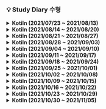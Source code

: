 ### 💡 Study Diary 수형  
<details markdown="1">
<summary><strong>  Kotiln (2021/07/23 ~ 2021/08/13)</strong></summary>
<br>
<br>

|날짜|내용|
|------:|:---:|
|**7/23(금)**|1단계 [[2557]](https://www.acmicpc.net/problem/2557) , 2단계 [[1330]](https://www.acmicpc.net/problem/1330)|
|**7/24(토)**|3단계 [[10871]](https://www.acmicpc.net/problem/10871) , 4단계[[10951]](https://www.acmicpc.net/problem/10951), 5단계[[4344]](https://www.acmicpc.net/problem/4344) , 6단계[[4673]](https://www.acmicpc.net/problem/4673) , 7단계[[1152]](https://www.acmicpc.net/problem/1152)|
|**7/25(일)**|8단계[[1712]](https://www.acmicpc.net/problem/1712) , 9단계[[2581]](https://www.acmicpc.net/problem/2581)|
|**7/26(월)**|10단계[[10872]](https://www.acmicpc.net/problem/10872) , 11단계[[2798]](https://www.acmicpc.net/problem/2798)|
|**7/27(화)**|18단계[[10828]](https://www.acmicpc.net/problem/10828) , Kotlin시간초과[[18870]](https://www.acmicpc.net/problem/18870)|
|**7/28(수)**|19단계[[2164]](https://www.acmicpc.net/problem/2164)|
|**7/29(목)**|18단계[[9012]](https://www.acmicpc.net/problem/9012)|
|**7/30(금)**|14단계[[15649]](https://www.acmicpc.net/problem/15649) , 16단계[[11399]](https://www.acmicpc.net/problem/11399)|
|**7/31(토)**|X|
|**8/1(일)**|X|
|**8/2(월)**|Programmers[[순위검색]](https://programmers.co.kr/learn/courses/30/lessons/72412)|
|**8/3(화)**|Programmers[[문자열압축]](https://programmers.co.kr/learn/courses/30/lessons/60057)|
|**8/4(수)**|X|
|**8/5(목)**|Programmers[[네트워크]](https://programmers.co.kr/learn/courses/30/lessons/43162)|
|**8/6(금)**|X|
|**8/7(토)**|X|
|**8/8(일)**|X|
|**8/9(월)**|[BOJ_1012[유기농배추]](https://www.acmicpc.net/problem/1012)|
|**8/10(화)**|X|
|**8/11(수)**|[BOJ_7576[토마토]](https://www.acmicpc.net/problem/7576)<br/>[BOJ_1075[나누기]](https://www.acmicpc.net/problem/1075)|
|**8/12(목)**|[BOJ_2589[보물섬]](https://www.acmicpc.net/problem/2589)|
|**8/13(금)**||

<br>
</details>

<details markdown="1">
<summary><strong>  Kotiln (2021/08/14 ~ 2021/08/20)</strong></summary>
<br>
<br>

|날짜|내용|
|------:|:---:|
|**8/14(토)**||
|**8/15(일)**|[boj11279_최대힙](https://www.acmicpc.net/problem/11279)<br/>[boj4256_트리](https://www.acmicpc.net/problem/4256)|
|**8/16(월)**||
|**8/17(화)**|[boj2800_괄호제거](https://www.acmicpc.net/problem/2800) 아직자바로만품|
|**8/18(수)**|[boj2800_괄호제거](https://www.acmicpc.net/problem/2800)<br/>[boj2075_N번째큰수](https://www.acmicpc.net/problem/2800)|
|**8/19(목)**||
|**8/20(금)**|[boj20365_블로그2](https://www.acmicpc.net/problem/20365)|


<br>
</details>

<details markdown="1">
<summary><strong>  Kotiln (2021/08/21 ~ 2021/08/27)</strong></summary>
<br>
<br>

|날짜|내용|
|------:|:---:|
|**8/21(토)**|[boj21275_폰호석만](https://www.acmicpc.net/problem/21275)|
|**8/22(일)**|[boj2960_에라토스테네스의체](https://www.acmicpc.net/problem/2960)<br/>[boj21317_징검다리건너기](https://www.acmicpc.net/problem/21317)|
|**8/23(월)**|[boj2493_탑](https://www.acmicpc.net/problem/2493)|
|**8/24(화)**|X|
|**8/25(수)**|IM검정대비로 java|
|**8/26(목)**|IM검정대비로 java|
|**8/27(금)**|[boj19598_최소회의실개수](https://www.acmicpc.net/problem/19598)|


<br>
</details>


<details markdown="1">
<summary><strong>  Kotiln (2021/08/28 ~ 2021/09/03)</strong></summary>
<br>
<br>

|날짜|내용|
|------:|:---:|
|**8/28(토)**||
|**8/29(일)**||
|**8/30(월)**||
|**8/31(화)**|[boj20922_겹치는건싫어](https://www.acmicpc.net/problem/20922)|
|**9/01(수)**||
|**9/02(목)**|[boj1915_가장큰정사각형](https://www.acmicpc.net/problem/1915)<br/>[boj21608_상어초등학교](https://www.acmicpc.net/problem/21608) 실패..|
|**9/03(금)**||


<br>
</details>

<details markdown="1">
<summary><strong>  Kotiln (2021/09/04 ~ 2021/09/10)</strong></summary>
<br>
<br>

|날짜|내용|
|------:|:---:|
|**9/04(토)**|Programmers[[숫자문자열과영단어]](https://programmers.co.kr/learn/courses/30/lessons/81301)([Kotlin](./Programmers/pg숫자문자열.kt))<br/>Programmers[[기능개발]](https://programmers.co.kr/learn/courses/30/lessons/42586)([Kotlin](./Programmers/pg기능개발.kt))|
|**9/05(일)**|[boj15686_치킨배달](https://www.acmicpc.net/problem/15686)([Kotlin](./BOJ/boj15686_치킨배달.kt))|
|**9/06(월)**||
|**9/07(화)**|[boj16234_인구이동](https://www.acmicpc.net/problem/16234)([Kotlin](./BOJ/boj16234_인구이동.kt))|
|**9/08(수)**|[boj13023_ABCDE](https://www.acmicpc.net/problem/13023)([Kotlin](./BOJ/boj13023_ABCDE.kt))|
|**9/09(목)**||
|**9/10(금)**||


<br>
</details>

<details markdown="1">
<summary><strong> Kotiln (2021/09/11 ~ 2021/09/17)</strong></summary>
<br>
<br>

|     날짜     | 내용 |
| :----------: |:----:|
|**9/11(토)**||
|**9/12(일)**||
|**9/13(월)**||
|**9/14(화)**|[boj2580_스도쿠](https://www.acmicpc.net/problem/2580)([Kotlin](./BOJ/boj2580_스도쿠.kt))<br/>[boj2374_같은수로만들기](https://www.acmicpc.net/problem/2374)([Kotlin](./BOJ/boj2374_같은수로만들기.kt))|
|**9/15(수)**||
|**9/16(목)**||
|**9/17(금)**||

<br>

</details>

<details markdown="1">
<summary><strong> Kotiln (2021/09/18 ~ 2021/09/24)</strong></summary>
<br>
<br>

|     날짜     | 내용 |
| :----------: |:----:|
|**9/18(토)**||
|**9/19(일)**||
|**9/20(월)**|[boj7662_이중우선순위큐](https://www.acmicpc.net/problem/7662)([Kotlin](./BOJ/boj7662_이중우선순위큐.kt))|
|**9/21(화)**||
|**9/22(수)**||
|**9/23(목)**|[boj1918_후위표기식](https://www.acmicpc.net/problem/1918)([Kotlin](./BOJ/boj1918_후위표기식.kt))|
|**9/24(금)**||

<br>

</details>

<details markdown="1">
<summary><strong> Kotiln (2021/09/25 ~ 2021/10/01)</strong></summary>
<br>
<br>

|     날짜     | 내용 |
| :----------: |:----:|
|**9/25(토)**||
|**9/26(일)**||
|**9/27(월)**|[boj1747_소수팰린드롬](https://www.acmicpc.net/problem/1747)([Kotlin](./BOJ/boj1747_소수팰린드롬.kt))|
|**9/28(화)**|[boj2263_트리의순회](https://www.acmicpc.net/problem/2263)([Kotlin](./BOJ/boj2263_트리의순회.kt))|
|**9/29(수)**||
|**9/30(목)**||
|**10/01(금)**||

<br>

</details>

<details markdown="1">
<summary><strong> Kotiln (2021/10/02 ~ 2021/10/08)</strong></summary>
<br>
<br>

|     날짜     | 내용 |
| :----------: |:----:|
|**10/02(토)**||
|**10/03(일)**||
|**10/04(월)**||
|**10/05(화)**||
|**10/06(수)**|[boj10942_팰린드롬](https://www.acmicpc.net/problem/10942)([Kotlin](./BOJ/boj10942_팰린드롬.kt))|
|**10/07(목)**||
|**10/08(금)**|[boj1715_카드정렬하기](https://www.acmicpc.net/problem/1715)([Kotlin](./BOJ/boj1715_카드정렬하기.kt))|

<br>

</details>


<details markdown="1">
<summary><strong> Kotiln (2021/10/09 ~ 2021/10/15)</strong></summary>
<br>
<br>

|     날짜     | 내용 |
| :----------: |:----:|
|**10/09(토)**|[boj16932_모양만들기](https://www.acmicpc.net/problem/16932)([Kotlin](./BOJ/boj16932_모양만들기.kt))|
|**10/10(일)**||
|**10/11(월)**||
|**10/12(화)**||
|**10/13(수)**||
|**10/14(목)**|[boj1806_부분합](https://www.acmicpc.net/problem/1806)([Kotlin](./BOJ/boj1806_부분합.kt))|
|**10/15(금)**||

<br>



</details>

<details markdown="1">
<summary><strong> Kotiln (2021/10/16 ~ 2021/10/22)</strong></summary>
<br>
<br>

|     날짜     | 내용 |
| :----------: |:----:|
|**10/16(토)**||
|**10/17(일)**||
|**10/18(월)**||
|**10/19(화)**||
|**10/20(수)**||
|**10/21(목)**||
|**10/22(금)**||

<br>

</details>


<details markdown="1">
<summary><strong> Kotiln (2021/10/23 ~ 2021/10/29)</strong></summary>
<br>
<br>

|     날짜     | 내용 |
| :----------: |:----:|
|**10/23(토)**||
|**10/24(일)**|[boj14500_테트로미노](https://www.acmicpc.net/problem/14500)([Kotlin](./BOJ/boj14500_테트로미노.kt))|
|**10/25(월)**||
|**10/26(화)**|[boj1477_휴게소세우기](https://www.acmicpc.net/problem/1477)([Kotlin](./BOJ/boj1477_휴게소세우기.kt))|
|**10/27(수)**||
|**10/28(목)**|[boj2671_잠수함식별](https://www.acmicpc.net/problem/2671)([Kotlin](./BOJ/boj2671_잠수함식별.kt))|
|**10/29(금)**||

<br>

</details>


<details markdown="1">
<summary><strong> Kotiln (2021/10/30 ~ 2021/11/05)</strong></summary>
<br>
<br>

|     날짜     | 내용 |
| :----------: |:----:|
|**10/30(토)**||
|**10/31(일)**||
|**11/01(월)**||
|**11/02(화)**||
|**11/03(수)**||
|**11/04(목)**|[boj1493_박스채우기](https://www.acmicpc.net/problem/1493)([Kotlin](./BOJ/boj1493_박스채우기.kt))|
|**11/05(금)**||

<br>

</details>